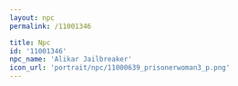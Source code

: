 ```yaml
---
layout: npc
permalink: /11001346

title: Npc
id: '11001346'
npc_name: 'Alikar Jailbreaker'
icon_url: 'portrait/npc/11000639_prisonerwoman3_p.png'
---
```

